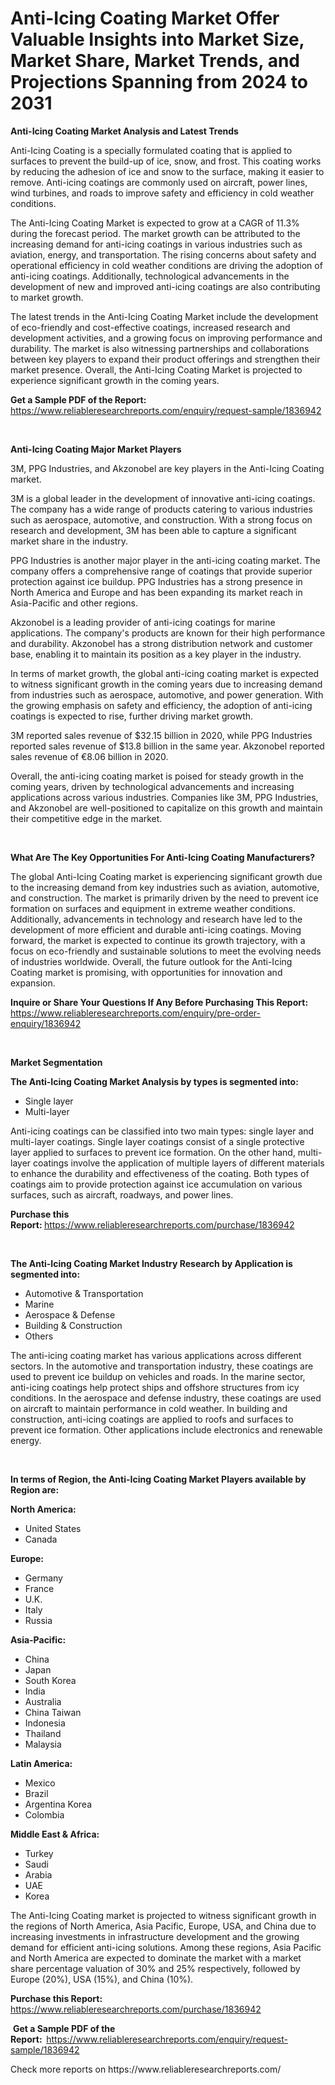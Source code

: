 <p><h1>Anti-Icing Coating Market Offer Valuable Insights into Market Size, Market Share, Market Trends, and Projections Spanning from 2024 to 2031</h1></p><p><strong>Anti-Icing Coating Market Analysis and Latest Trends</strong></p>
<p><p>Anti-Icing Coating is a specially formulated coating that is applied to surfaces to prevent the build-up of ice, snow, and frost. This coating works by reducing the adhesion of ice and snow to the surface, making it easier to remove. Anti-icing coatings are commonly used on aircraft, power lines, wind turbines, and roads to improve safety and efficiency in cold weather conditions.</p><p>The Anti-Icing Coating Market is expected to grow at a CAGR of 11.3% during the forecast period. The market growth can be attributed to the increasing demand for anti-icing coatings in various industries such as aviation, energy, and transportation. The rising concerns about safety and operational efficiency in cold weather conditions are driving the adoption of anti-icing coatings. Additionally, technological advancements in the development of new and improved anti-icing coatings are also contributing to market growth.</p><p>The latest trends in the Anti-Icing Coating Market include the development of eco-friendly and cost-effective coatings, increased research and development activities, and a growing focus on improving performance and durability. The market is also witnessing partnerships and collaborations between key players to expand their product offerings and strengthen their market presence. Overall, the Anti-Icing Coating Market is projected to experience significant growth in the coming years.</p></p>
<p><strong>Get a Sample PDF of the Report:&nbsp;</strong> <a href="https://www.reliableresearchreports.com/enquiry/request-sample/1836942">https://www.reliableresearchreports.com/enquiry/request-sample/1836942</a></p>
<p>&nbsp;</p>
<p><strong>Anti-Icing Coating Major Market Players</strong></p>
<p><p>3M, PPG Industries, and Akzonobel are key players in the Anti-Icing Coating market. </p><p>3M is a global leader in the development of innovative anti-icing coatings. The company has a wide range of products catering to various industries such as aerospace, automotive, and construction. With a strong focus on research and development, 3M has been able to capture a significant market share in the industry.</p><p>PPG Industries is another major player in the anti-icing coating market. The company offers a comprehensive range of coatings that provide superior protection against ice buildup. PPG Industries has a strong presence in North America and Europe and has been expanding its market reach in Asia-Pacific and other regions.</p><p>Akzonobel is a leading provider of anti-icing coatings for marine applications. The company's products are known for their high performance and durability. Akzonobel has a strong distribution network and customer base, enabling it to maintain its position as a key player in the industry.</p><p>In terms of market growth, the global anti-icing coating market is expected to witness significant growth in the coming years due to increasing demand from industries such as aerospace, automotive, and power generation. With the growing emphasis on safety and efficiency, the adoption of anti-icing coatings is expected to rise, further driving market growth.</p><p>3M reported sales revenue of $32.15 billion in 2020, while PPG Industries reported sales revenue of $13.8 billion in the same year. Akzonobel reported sales revenue of €8.06 billion in 2020.</p><p>Overall, the anti-icing coating market is poised for steady growth in the coming years, driven by technological advancements and increasing applications across various industries. Companies like 3M, PPG Industries, and Akzonobel are well-positioned to capitalize on this growth and maintain their competitive edge in the market.</p></p>
<p>&nbsp;</p>
<p><strong>What Are The Key Opportunities For Anti-Icing Coating Manufacturers?</strong></p>
<p><p>The global Anti-Icing Coating market is experiencing significant growth due to the increasing demand from key industries such as aviation, automotive, and construction. The market is primarily driven by the need to prevent ice formation on surfaces and equipment in extreme weather conditions. Additionally, advancements in technology and research have led to the development of more efficient and durable anti-icing coatings. Moving forward, the market is expected to continue its growth trajectory, with a focus on eco-friendly and sustainable solutions to meet the evolving needs of industries worldwide. Overall, the future outlook for the Anti-Icing Coating market is promising, with opportunities for innovation and expansion.</p></p>
<p><strong>Inquire or Share Your Questions If Any Before Purchasing This Report:</strong> <a href="https://www.reliableresearchreports.com/enquiry/pre-order-enquiry/1836942">https://www.reliableresearchreports.com/enquiry/pre-order-enquiry/1836942</a></p>
<p>&nbsp;</p>
<p><strong>Market Segmentation</strong></p>
<p><strong>The Anti-Icing Coating Market Analysis by types is segmented into:</strong></p>
<p><ul><li>Single layer</li><li>Multi-layer</li></ul></p>
<p><p>Anti-icing coatings can be classified into two main types: single layer and multi-layer coatings. Single layer coatings consist of a single protective layer applied to surfaces to prevent ice formation. On the other hand, multi-layer coatings involve the application of multiple layers of different materials to enhance the durability and effectiveness of the coating. Both types of coatings aim to provide protection against ice accumulation on various surfaces, such as aircraft, roadways, and power lines.</p></p>
<p><strong>Purchase this Report:&nbsp;</strong><a href="https://www.reliableresearchreports.com/purchase/1836942">https://www.reliableresearchreports.com/purchase/1836942</a></p>
<p>&nbsp;</p>
<p><strong>The Anti-Icing Coating Market Industry Research by Application is segmented into:</strong></p>
<p><ul><li>Automotive & Transportation</li><li>Marine</li><li>Aerospace & Defense</li><li>Building & Construction</li><li>Others</li></ul></p>
<p><p>The anti-icing coating market has various applications across different sectors. In the automotive and transportation industry, these coatings are used to prevent ice buildup on vehicles and roads. In the marine sector, anti-icing coatings help protect ships and offshore structures from icy conditions. In the aerospace and defense industry, these coatings are used on aircraft to maintain performance in cold weather. In building and construction, anti-icing coatings are applied to roofs and surfaces to prevent ice formation. Other applications include electronics and renewable energy.</p></p>
<p>&nbsp;</p>
<p><strong>In terms of Region, the Anti-Icing Coating Market Players available by Region are:</strong></p>
<p>
    <p> <strong> North America: </strong>
        <ul>
            <li>United States</li>
            <li>Canada</li>
        </ul>
        </p> 
    <p> <strong> Europe: </strong>
        <ul>
            <li>Germany</li>
            <li>France</li>
            <li>U.K.</li>
            <li>Italy</li>
            <li>Russia</li>
        </ul>
        </p> 
    <p> <strong> Asia-Pacific: </strong>
        <ul>
            <li>China</li>
            <li>Japan</li>
            <li>South Korea</li>
            <li>India</li>
            <li>Australia</li>
            <li>China Taiwan</li>
            <li>Indonesia</li>
            <li>Thailand</li>
            <li>Malaysia</li>
        </ul>
        </p> 
    <p> <strong> Latin America: </strong>
        <ul>
            <li>Mexico</li>
            <li>Brazil</li>
            <li>Argentina Korea</li>
            <li>Colombia</li>
        </ul>
        </p> 
    <p> <strong> Middle East & Africa: </strong>
        <ul>
            <li>Turkey</li>
            <li>Saudi</li>
            <li>Arabia</li>
            <li>UAE</li>
            <li>Korea</li>
        </ul>
    </p>
    </p>
<p><p>The Anti-Icing Coating market is projected to witness significant growth in the regions of North America, Asia Pacific, Europe, USA, and China due to increasing investments in infrastructure development and the growing demand for efficient anti-icing solutions. Among these regions, Asia Pacific and North America are expected to dominate the market with a market share percentage valuation of 30% and 25% respectively, followed by Europe (20%), USA (15%), and China (10%).</p></p>
<p><strong>Purchase this Report: </strong><a href="https://www.reliableresearchreports.com/purchase/1836942">https://www.reliableresearchreports.com/purchase/1836942</a></p>
<p>&nbsp;<strong>Get a Sample PDF of the Report:&nbsp;&nbsp;</strong><a href="https://www.reliableresearchreports.com/enquiry/request-sample/1836942">https://www.reliableresearchreports.com/enquiry/request-sample/1836942</a></p>
<p><strong></strong></p>
<p>Check more reports on https://www.reliableresearchreports.com/</p>